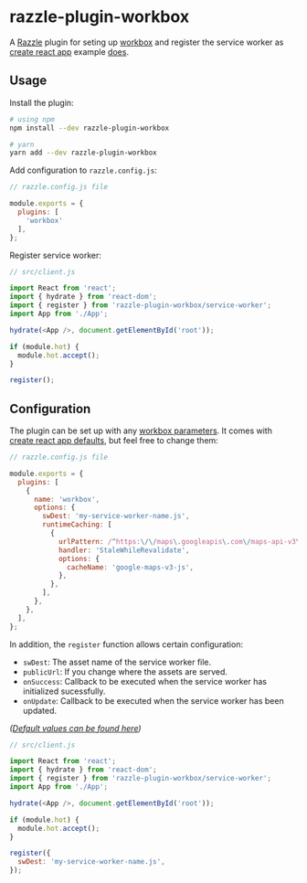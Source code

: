 # razzle-plugin-workbox

A [Razzle](https://github.com/jaredpalmer/razzle) plugin for seting up [workbox](https://developer.chrome.com/docs/workbox/reference/workbox-webpack-plugin/) and register the service worker as [create react app](https://github.com/facebook/create-react-app) example [does](https://create-react-app.dev/docs/making-a-progressive-web-app/).

## Usage

Install the plugin:

```sh
# using npm
npm install --dev razzle-plugin-workbox

# yarn
yarn add --dev razzle-plugin-workbox
```

Add configuration to `razzle.config.js`:

```js
// razzle.config.js file

module.exports = {
  plugins: [
    'workbox'
  ],
};
```

Register service worker:

```js
// src/client.js

import React from 'react';
import { hydrate } from 'react-dom';
import { register } from 'razzle-plugin-workbox/service-worker';
import App from './App';

hydrate(<App />, document.getElementById('root'));

if (module.hot) {
  module.hot.accept();
}

register();
```

## Configuration

The plugin can be set up with any [workbox parameters](https://developer.chrome.com/docs/workbox/reference/workbox-webpack-plugin/#type-GenerateSW). It comes with [create react app defaults](./index.js#L11), but feel free to change them:


```js
// razzle.config.js file

module.exports = {
  plugins: [
    {
      name: 'workbox',
      options: {
        swDest: 'my-service-worker-name.js',
        runtimeCaching: [
          {
            urlPattern: /^https:\/\/maps\.googleapis\.com\/maps-api-v3\/api\/js/,
            handler: 'StaleWhileRevalidate',
            options: {
              cacheName: 'google-maps-v3-js',
            },
          },
        ],
      },
    },
  ],
};
```

In addition, the `register` function allows certain configuration:
- `swDest`: The asset name of the service worker file.
- `publicUrl`: If you change where the assets are served.
- `onSuccess`: Callback to be executed when the service worker has initialized sucessfully.
- `onUpdate`: Callback to be executed when the service worker has been updated.

_([Default values can be found here](./service-worker.js#L15))_

```js
// src/client.js

import React from 'react';
import { hydrate } from 'react-dom';
import { register } from 'razzle-plugin-workbox/service-worker';
import App from './App';

hydrate(<App />, document.getElementById('root'));

if (module.hot) {
  module.hot.accept();
}

register({
  swDest: 'my-service-worker-name.js',
});
```

